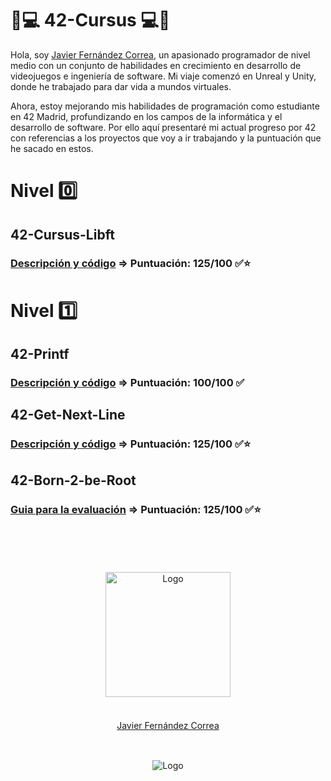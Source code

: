 # 📖💻 42-Cursus 💻📖
Hola, soy <a href="https://github.com/H0ll0wB01">Javier Fernández Correa</a>,  un apasionado programador de nivel medio con un conjunto de habilidades en crecimiento en desarrollo de videojuegos e ingeniería de software. Mi viaje comenzó en Unreal y Unity, donde he trabajado para dar vida a mundos virtuales. 

Ahora, estoy mejorando mis habilidades de programación como estudiante en 42 Madrid, profundizando en los campos de la informática y el desarrollo de software. Por ello aquí presentaré mi actual progreso por 42 con referencias a los proyectos que voy a ir trabajando y la puntuación que he sacado en estos.

# Nivel 0️⃣

## 42-Cursus-Libft
### [Descripción y código](https://github.com/H0ll0wB01/42-Cursus-Libft) => Puntuación: 125/100 ✅⭐

# Nivel 1️⃣

## 42-Printf
### [Descripción y código](https://github.com/H0ll0wB01/42-Printf) => Puntuación: 100/100 ✅

## 42-Get-Next-Line
### [Descripción y código](https://github.com/H0ll0wB01/42-Get-Next-Line) => Puntuación: 125/100 ✅⭐

## 42-Born-2-be-Root
### [Guia para la evaluación](https://github.com/H0ll0wB01/42-Born-2-be-Root/tree/main) => Puntuación: 125/100 ✅⭐

  <br/>
  <br/>
  <br/>

</div>

<br/>
<div align="center">
  <img src="https://avatars.githubusercontent.com/u/102600920?v=4" alt="Logo" width="200"/>
  <br/>
  <br/>
  <div style="margin: 20px 0 30px;">
  <a href="https://github.com/H0ll0wB01">Javier Fernández Correa</a>
  </div>
</div>
  <br/>
<div align="center">
  <img src="https://encrypted-tbn0.gstatic.com/images?q=tbn:ANd9GcTVInHuUPtp3uiEuvF0aYAkFBUzpnr65b2CDA&s" alt="Logo"/>
</div>
<br/>
</div>
